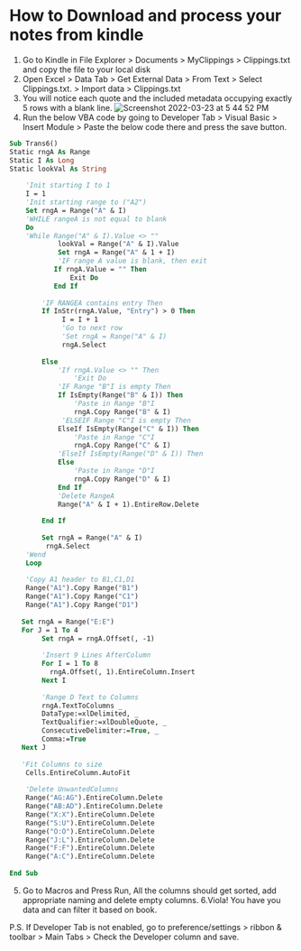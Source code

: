 # How to Download and process your notes from kindle

1. Go to Kindle in File Explorer > Documents > MyClippings > Clippings.txt and copy the file to your local disk
2. Open Excel > Data Tab > Get External Data > From Text > Select Clippings.txt. > Import data > Clippings.txt
3. You will notice each quote and the included metadata occupying exactly 5 rows with a blank line. 
![Screenshot 2022-03-23 at 5 44 52 PM](https://user-images.githubusercontent.com/75271182/159696894-2787877e-2b3c-43db-8afd-493d5cf97e41.png)
4. Run the below VBA code by going to Developer Tab > Visual Basic > Insert Module > Paste the below code there and press the save button.

```vb
Sub Trans6()
Static rngA As Range
Static I As Long
Static lookVal As String
    
    'Init starting I to 1
    I = 1
    'Init starting range to ("A2")
    Set rngA = Range("A" & I)
    'WHILE rangeA is not equal to blank
    Do
    'While Range("A" & I).Value <> ""
            lookVal = Range("A" & I).Value
            Set rngA = Range("A" & 1 + I)
            'IF range A value is blank, then exit
           If rngA.Value = "" Then
               Exit Do
           End If
            
        'IF RANGEA contains entry Then
        If InStr(rngA.Value, "Entry") > 0 Then
             I = I + 1
             'Go to next row
             'Set rngA = Range("A" & I)
             rngA.Select
             
        Else
            'If rngA.Value <> "" Then
                'Exit Do
            'IF Range "B"I is empty Then
            If IsEmpty(Range("B" & I)) Then
                'Paste in Range "B"I
                rngA.Copy Range("B" & I)
             'ELSEIF Range "C"I is empty Then
            ElseIf IsEmpty(Range("C" & I)) Then
                'Paste in Range "C"I
                rngA.Copy Range("C" & I)
            'ElseIf IsEmpty(Range("D" & I)) Then
            Else
                'Paste in Range "D"I
                rngA.Copy Range("D" & I)
            End If
            'Delete RangeA
            Range("A" & I + 1).EntireRow.Delete
            
        End If
    
        Set rngA = Range("A" & I)
         rngA.Select
    'Wend
    Loop
    
    'Copy A1 header to B1,C1,D1
    Range("A1").Copy Range("B1")
    Range("A1").Copy Range("C1")
    Range("A1").Copy Range("D1")
    
   Set rngA = Range("E:E")
   For J = 1 To 4
        Set rngA = rngA.Offset(, -1)
        
        'Insert 9 Lines AfterColumn
        For I = 1 To 8
          rngA.Offset(, 1).EntireColumn.Insert
        Next I
          
        'Range D Text to Columns
        rngA.TextToColumns _
        DataType:=xlDelimited, _
        TextQualifier:=xlDoubleQuote, _
        ConsecutiveDelimiter:=True, _
        Comma:=True
   Next J
  
   'Fit Columns to size
    Cells.EntireColumn.AutoFit
    
    'Delete UnwantedColumns
    Range("AG:AG").EntireColumn.Delete
    Range("AB:AD").EntireColumn.Delete
    Range("X:X").EntireColumn.Delete
    Range("S:U").EntireColumn.Delete
    Range("O:O").EntireColumn.Delete
    Range("J:L").EntireColumn.Delete
    Range("F:F").EntireColumn.Delete
    Range("A:C").EntireColumn.Delete
    
End Sub
```

5. Go to Macros and Press Run, All the columns should get sorted, add appropriate naming and delete empty columns.
6.Viola! You have you data and can filter it based on book. 

P.S.
If Developer Tab is not enabled, go to preference/settings > ribbon & toolbar > Main Tabs > Check the Developer column and save.

